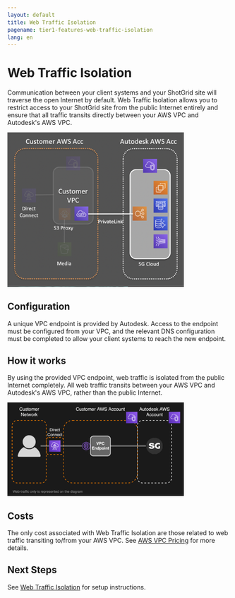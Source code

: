 ```yaml
---
layout: default
title: Web Traffic Isolation
pagename: tier1-features-web-traffic-isolation
lang: en
---
```


# Web Traffic Isolation

Communication between your client systems and your ShotGrid site will traverse the open Internet by default. Web Traffic Isolation allows you to restrict access to your ShotGrid site from the public Internet entirely and ensure that all traffic transits directly between your AWS VPC and Autodesk's AWS VPC.

<img alt="web-traffic-isolation-overview" src="../images/web-traffic-isolation-overview.png" width="400">

## Configuration

A unique VPC endpoint is provided by Autodesk. Access to the endpoint must be configured from your VPC, and the relevant DNS configuration must be completed to allow your client systems to reach the new endpoint.

## How it works

By using the provided VPC endpoint, web traffic is isolated from the public Internet completely. All web traffic transits between your AWS VPC and Autodesk's AWS VPC, rather than the public Internet.

<img alt="web-traffic-isolation-arch" src="../images/web-traffic-isolation-arch.png" width="400">

## Costs

The only cost associated with Web Traffic Isolation are those related to web traffic transiting to/from your AWS VPC. See [AWS VPC Pricing](https://aws.amazon.com/vpc/pricing) for more details.

## Next Steps

See [Web Traffic Isolation](../setup/traffic_segregation.md) for setup instructions.
